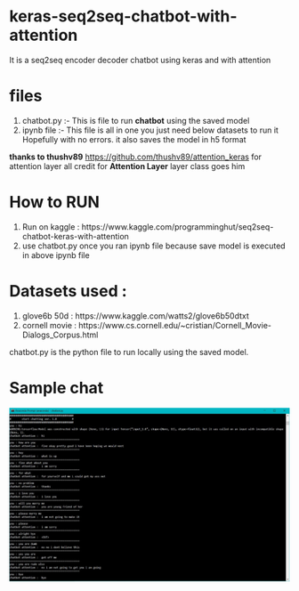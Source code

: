 # keras-seq2seq-chatbot-with-attention
It is a seq2seq encoder decoder chatbot using keras and with attention

 <h1>files</h1>
<ol>
 <li>chatbot.py  :-  This is file to run <b>chatbot</b> using the saved model</li>
        <li>ipynb file  :-  This file is all in one you just need below datasets to run it Hopefully with no errors.
         it also saves the model in h5 format</li>
</ol>

<b>thanks to thushv89</b> https://github.com/thushv89/attention_keras for attention layer all credit for <b> Attention Layer</b> layer class goes him

<h1> How to RUN</h1>
<ol>
  <li>Run on kaggle : https://www.kaggle.com/programminghut/seq2seq-chatbot-keras-with-attention</li>
  <li>use chatbot.py once you ran ipynb file because save model is executed in above ipynb file</li>
</ol>

<h1> Datasets used : </h1>
<ol>
  <li>glove6b 50d : https://www.kaggle.com/watts2/glove6b50dtxt </li>
  <li>cornell movie :  https://www.cs.cornell.edu/~cristian/Cornell_Movie-Dialogs_Corpus.html </li>
</ol>

chatbot.py is the python file to run locally using the saved model.

<h1> Sample chat </h1>
  <img src='example_chat.JPG'>
  
 